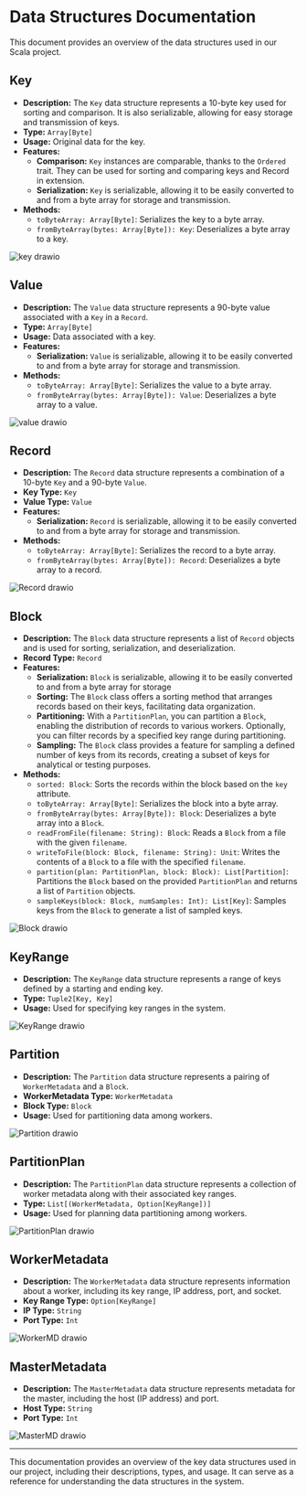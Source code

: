 # Data Structures Documentation

This document provides an overview of the data structures used in our Scala project.

## Key

- **Description:** The `Key` data structure represents a 10-byte key used for sorting and comparison. It is also serializable, allowing for easy storage and transmission of keys.
- **Type:** `Array[Byte]`
- **Usage:** Original data for the key.
- **Features:**
  - **Comparison:** `Key` instances are comparable, thanks to the `Ordered` trait. They can be used for sorting and comparing keys and Record in extension.
  - **Serialization:** `Key` is serializable, allowing it to be easily converted to and from a byte array for storage and transmission.
- **Methods:**
  - `toByteArray: Array[Byte]`: Serializes the key to a byte array.
  - `fromByteArray(bytes: Array[Byte]): Key`: Deserializes a byte array to a key.

![key drawio](https://github.com/AlexDevauchelle/434project/assets/70631774/94935a69-ea54-4a6a-b2c2-719e86c9d95a)

## Value

- **Description:** The `Value` data structure represents a 90-byte value associated with a `Key` in a `Record`.
- **Type:** `Array[Byte]`
- **Usage:** Data associated with a key.
- **Features:**
  - **Serialization:** `Value` is serializable, allowing it to be easily converted to and from a byte array for storage and transmission.
- **Methods:**
  - `toByteArray: Array[Byte]`: Serializes the value to a byte array.
  - `fromByteArray(bytes: Array[Byte]): Value`: Deserializes a byte array to a value.

![value drawio](https://github.com/AlexDevauchelle/434project/assets/70631774/4523b891-f9d0-4c13-a476-68cd04c290ed)

## Record

- **Description:** The `Record` data structure represents a combination of a 10-byte `Key` and a 90-byte `Value`.
- **Key Type:** `Key`
- **Value Type:** `Value`
- **Features:**
  - **Serialization:** `Record` is serializable, allowing it to be easily converted to and from a byte array for storage and transmission.
- **Methods:**
  - `toByteArray: Array[Byte]`: Serializes the record to a byte array.
  - `fromByteArray(bytes: Array[Byte]): Record`: Deserializes a byte array to a record.

![Record drawio](https://github.com/AlexDevauchelle/434project/assets/70631774/cd2afd59-efe6-455d-bd45-38f5321b790e)

## Block

- **Description:** The `Block` data structure represents a list of `Record` objects and is used for sorting, serialization, and deserialization.
- **Record Type:** `Record`
- **Features:**
  - **Serialization:** `Block` is serializable, allowing it to be easily converted to and from a byte array for storage 
  - **Sorting:** The `Block` class offers a sorting method that arranges records based on their keys, facilitating data organization.
  - **Partitioning:** With a `PartitionPlan`, you can partition a `Block`, enabling the distribution of records to various workers. Optionally, you can filter records by a specified key range during partitioning.
  - **Sampling:** The `Block` class provides a feature for sampling a defined number of keys from its records, creating a subset of keys for analytical or testing purposes.
- **Methods:**
  - `sorted: Block`: Sorts the records within the block based on the `key` attribute.
  - `toByteArray: Array[Byte]`: Serializes the block into a byte array.
  - `fromByteArray(bytes: Array[Byte]): Block`: Deserializes a byte array into a `Block`.
  - `readFromFile(filename: String): Block`: Reads a `Block` from a file with the given `filename`.
  - `writeToFile(block: Block, filename: String): Unit`: Writes the contents of a `Block` to a file with the specified `filename`.
  - `partition(plan: PartitionPlan, block: Block): List[Partition]`: Partitions the `Block` based on the provided `PartitionPlan` and returns a list of `Partition` objects.
  - `sampleKeys(block: Block, numSamples: Int): List[Key]`: Samples keys from the `Block` to generate a list of sampled keys.

![Block drawio](https://github.com/AlexDevauchelle/434project/assets/70631774/6bc12f7f-3614-4f38-9d37-be572b3a58fe)

## KeyRange

- **Description:** The `KeyRange` data structure represents a range of keys defined by a starting and ending key.
- **Type:** `Tuple2[Key, Key]`
- **Usage:** Used for specifying key ranges in the system.

![KeyRange drawio](https://github.com/AlexDevauchelle/434project/assets/70631774/554deb05-7c60-4c48-9d16-9247a760ea3d)

## Partition

- **Description:** The `Partition` data structure represents a pairing of `WorkerMetadata` and a `Block`.
- **WorkerMetadata Type:** `WorkerMetadata`
- **Block Type:** `Block`
- **Usage:** Used for partitioning data among workers.

![Partition drawio](https://github.com/AlexDevauchelle/434project/assets/70631774/cd8b30fe-ae17-41e4-8526-64da6cac3a27)

## PartitionPlan

- **Description:** The `PartitionPlan` data structure represents a collection of worker metadata along with their associated key ranges.
- **Type:** `List[(WorkerMetadata, Option[KeyRange])]`
- **Usage:** Used for planning data partitioning among workers.

![PartitionPlan drawio](https://github.com/AlexDevauchelle/434project/assets/70631774/98013a92-ad80-47af-981a-1dc520828b88)

## WorkerMetadata

- **Description:** The `WorkerMetadata` data structure represents information about a worker, including its key range, IP address, port, and socket.
- **Key Range Type:** `Option[KeyRange]`
- **IP Type:** `String`
- **Port Type:** `Int`

![WorkerMD drawio](https://github.com/AlexDevauchelle/434project/assets/70631774/2264c206-ff86-45bd-bcd9-72ae94ff6c9f)

## MasterMetadata

- **Description:** The `MasterMetadata` data structure represents metadata for the master, including the host (IP address) and port.
- **Host Type:** `String`
- **Port Type:** `Int`

![MasterMD drawio](https://github.com/AlexDevauchelle/434project/assets/70631774/33b2b6cf-c5d4-445e-9c50-caa5c7a202c3)

---

This documentation provides an overview of the key data structures used in our project, including their descriptions, types, and usage. It can serve as a reference for understanding the data structures in the system.
